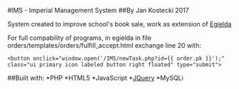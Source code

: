 #IMS - Imperial Management System
##By Jan Kostecki 2017

System created to improve school's book sale, work as extension of [Egielda](github.com/m4tx/egielda)

For full compability of programs, in egielda in file orders/templates/orders/fulfill_accept.html exchange line 20 with:

```
<button onclick="window.open('/IMS/newTask.php?id={{ order.pk }}');" class="ui primary icon labeled button right floated" type="submit">
```

##Built with:
*PHP
*HTML5
*JavaScript
*[JQuery](jquery.com)
*MySQLi
